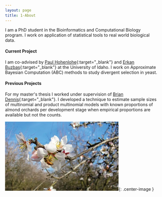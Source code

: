 ```yaml
---
layout: page
title: 1-About 
---
```


I am a PhD student in the Bioinformatics and Computational Biology program. I work on application of statistical tools to real world biological data.

#### Current Project ####
I am co-advised by [Paul Hohenlohe](http://hohenlohelab.github.io/){:target="_blank"} and [Erkan Buzbas](http://webpages.uidaho.edu/erkanbuzbas/){:target="_blank"} at the University of Idaho. I work on Approximate Bayesian Computation (ABC) methods to study divergent selection in yeast. 


#### Previous Projects ####
For my master's thesis I worked under supervision of [Brian Dennis](https://www.uidaho.edu/cnr/faculty/dennis){:target="_blank"}. I developed a technique to estimate sample sizes of multinomial and product multinomial models with known proportions of almond orchards per development stage when empirical proportions are available but not the counts.


![Blue Diamond Almonds](BlueDiamondAlmonds.jpg){: .center-image }








